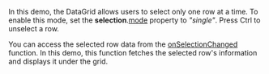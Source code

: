 In this demo, the DataGrid allows users to select only one row at a time. To enable this mode, set the **selection**.[mode](/Documentation/ApiReference/UI_Components/dxDataGrid/Configuration/selection/#mode) property to *"single"*. Press Ctrl to unselect a row.

You can access the selected row data from the [onSelectionChanged](/Documentation/ApiReference/UI_Components/dxDataGrid/Configuration/#onSelectionChanged) function. In this demo, this function fetches the selected row's information and displays it under the grid.